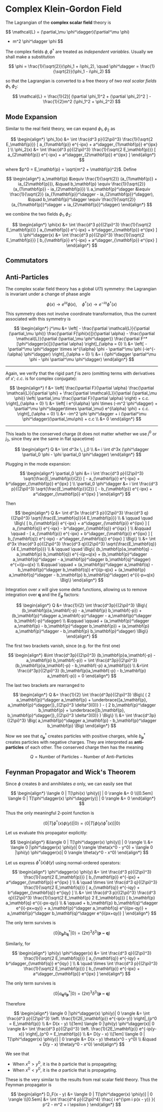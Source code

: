 # Complex Klein-Gordon Field

The Lagrangian of the **complex scalar field** theory is

$$
\mathcal{L} = (\partial_\mu \phi^\dagger)(\partial^\mu \phi)
- m^2 \phi^\dagger \phi
$$

The complex fields $\phi, \phi^\dagger$ are treated as *independent variables*. Usually we shall make a substitution

$$
\phi = \frac{1}{\sqrt{2}}(\phi_1 + i\phi_2), \quad
\phi^\dagger = \frac{1}{\sqrt{2}}(\phi_1 - i\phi_2)
$$

so that the Lagrangian is converted to a free theory of *two real scalar fields* $\phi_1, \phi_2$:

$$
\mathcal{L} = \frac{1}{2}[
    (\partial \phi_1)^2 + (\partial \phi_2)^2
] - \frac{1}{2}m^2 (\phi_1^2 + \phi_2^2)
$$

## Mode Expansion

Similar to the real field theory, we can expand $\phi_1, \phi_2$ as

$$
\begin{align*}
    \phi_1(x) 
    &= \int \frac{d^3 p}{(2\pi)^3} 
    \frac{1}{\sqrt{2 E_\mathbf{p}}} [
        a_{1\mathbf{p}} e^{-ipx} 
        + a^\dagger_{1\mathbf{p}} e^{ipx}
    ] \\
    \phi_2(x) 
    &= \int \frac{d^3 p}{(2\pi)^3} 
    \frac{1}{\sqrt{2 E_\mathbf{p}}} [
        a_{2\mathbf{p}} e^{-ipx} 
        + a^\dagger_{2\mathbf{p}} e^{ipx}
    ]
\end{align*}
$$

where $p^0 = E_\mathbf{p} = \sqrt{m^2 + \mathbf{p}^2}$. Define

$$
\begin{align*}
    a_\mathbf{p} &\equiv 
    \frac{1}{\sqrt{2}} (a_{1\mathbf{p}} + ia_{2\mathbf{p}}),
    &\quad
    b_\mathbf{p} \equiv 
    \frac{1}{\sqrt{2}} (a_{1\mathbf{p}} - ia_{2\mathbf{p}})
    \\
    a_\mathbf{p}^\dagger &\equiv 
    \frac{1}{\sqrt{2}} (a_{1\mathbf{p}}^\dagger - ia_{2\mathbf{p}}^\dagger),
    &\quad
    b_\mathbf{p}^\dagger \equiv 
    \frac{1}{\sqrt{2}} (a_{1\mathbf{p}}^\dagger + ia_{2\mathbf{p}}^\dagger)
\end{align*}
$$

we combine the two fields $\phi_1, \phi_2$: 

$$
\begin{align*}
    \phi(x) 
    &= \int \frac{d^3 p}{(2\pi)^3} 
    \frac{1}{\sqrt{2 E_\mathbf{p}}} [
        a_{\mathbf{p}} e^{-ipx} 
        + b^\dagger_{\mathbf{p}} e^{ipx}
    ] \\
    \phi^\dagger(x) 
    &= \int \frac{d^3 p}{(2\pi)^3} 
    \frac{1}{\sqrt{2 E_\mathbf{p}}} [
        b_{\mathbf{p}} e^{-ipx} 
        + a^\dagger_{\mathbf{p}} e^{ipx}
    ]
\end{align*}
$$

## Commutators

## Anti-Particles

The complex scalar field theory has a global $U(1)$ symmetry: the Lagrangian is invariant under a change of phase angle

$$
\phi(x) \to e^{i\alpha} \phi(x), \quad
\phi^\dagger(x) \to e^{-i\alpha} \phi^\dagger(x)
$$

This symmetry does not involve coordinate transformation, thus the current associated with this symmetry is

$$
\begin{align*}
    j^\mu &= \left[
        - \frac{\partial \mathcal{L}}{\partial (\partial_\mu \phi)}
        \frac{\partial F[\phi(x)]}{\partial \alpha}
        - \frac{\partial \mathcal{L}}{\partial (\partial_\mu \phi^\dagger)}
        \frac{\partial F^*[\phi^\dagger(x)]}{\partial \alpha}
    \right]_{\alpha = 0}
    \\
    &= \left[
        -\partial^\mu \phi^\dagger \times ie^{i\alpha} \phi
        - \partial^\mu \phi (-ie^{-i\alpha} \phi^\dagger)
    \right]_{\alpha = 0}
    \\
    &= i (\phi^\dagger \partial^\mu \phi - \phi \partial^\mu \phi^\dagger)
\end{align*}
$$

----

Again, we verify that the rigid part $f$ is zero (omitting terms with derivatives of $x'$; $c.c.$ is for complex conjugate):

$$
\begin{align*}
    f &= \left[
        \frac{\partial F}{\partial \alpha}
        \frac{\partial \mathcal{L}}{\partial \phi}
        + 
        \frac{\partial \mathcal{L}}{\partial (\partial_\mu \phi)} 
        \left(
            \partial_\mu \frac{\partial F}{\partial \alpha}
        \right) + c.c.
    \right]_{\alpha = 0}
    \\
    &= \left[
        i e^{i\alpha} \phi \times (-m^2 \phi^\dagger)
        + \partial^\mu \phi^\dagger\times \partial_\mu(i e^{i\alpha} \phi)
        + c.c.
    \right]_{\alpha = 0}
    \\
    &= -im^2 \phi \phi^\dagger + i (\partial^\mu \phi^\dagger)(\partial_\mu\phi)
    + c.c
    \\
    &= 0
\end{align*}
$$

----

This leads to the conserved charge (it does not matter whether we use $j^0$ or $j_0$, since they are the same in flat spacetime)

$$
\begin{align*}
    Q &= \int d^3x \, j_0
    \\
    &= i \int d^3x (\phi^\dagger \partial_0 \phi - \phi \partial_0 \phi^\dagger)
\end{align*}
$$

Plugging in the mode expansion:

$$
\begin{align*}
    \partial_0 \phi
    &= i \int \frac{d^3 p}{(2\pi)^3} 
    \sqrt{\frac{E_\mathbf{p}}{2}} [
        - a_{\mathbf{p}} e^{-ipx} 
        + b^\dagger_{\mathbf{p}} e^{ipx}
    ] \\
    \partial_0 \phi^\dagger
    &= i \int \frac{d^3 p}{(2\pi)^3}
    \sqrt{\frac{E_\mathbf{p}}{2}} [
        - b_{\mathbf{p}} e^{-ipx} 
        + a^\dagger_{\mathbf{p}} e^{ipx}
    ]
\end{align*}
$$

Then

$$
\begin{align*}
    Q
    &= \int d^3x \frac{d^3 p}{(2\pi)^3} \frac{d^3 q}{(2\pi)^3} 
    \sqrt{\frac{E_\mathbf{q}}{4 E_\mathbf{p}}}
    \\ & \qquad \quad \Big\{ 
        [
            b_{\mathbf{p}} e^{-ipx} 
            + a^\dagger_{\mathbf{p}} e^{ipx}
        ] [
            a_{\mathbf{q}} e^{-iqx} 
            - b^\dagger_{\mathbf{q}} e^{iqx}
        ] \\ &\qquad \qquad -
        [
            a_{\mathbf{p}} e^{-ipx} 
            + b^\dagger_{\mathbf{p}} e^{ipx}
        ] [
            b_{\mathbf{q}} e^{-iqx} 
            - a^\dagger_{\mathbf{q}} e^{iqx}
        ]
    \Big\}
    \\
    &= \int d^3x \frac{d^3 p}{(2\pi)^3} \frac{d^3 q}{(2\pi)^3} 
    \sqrt{\frac{E_\mathbf{q}}{4 E_\mathbf{p}}}
    \\ & \qquad \quad \Big\{
        (b_\mathbf{p}a_\mathbf{q} - a_\mathbf{p} b_\mathbf{q}) e^{-i(p+q)x} 
        + (b_\mathbf{p}^\dagger a_\mathbf{q}^\dagger - a_\mathbf{p}^\dagger b_\mathbf{q}^\dagger) e^{+i(p+q)x} 
        \\ &\qquad \qquad
        + (a_\mathbf{p}^\dagger a_\mathbf{q} - b_\mathbf{p}^\dagger b_\mathbf{q}) e^{i(p-q)x}
        + (a_\mathbf{p} a_\mathbf{q}^\dagger - b_\mathbf{p} b_\mathbf{q}^\dagger) e^{i(-p+q)x}
    \Big\}
\end{align*}
$$

Integration over $x$ will give some delta functions, allowing us to remove integration over $\mathbf{q}$ and the $E_\mathbf{p}$ factors:

$$
\begin{align*}
    Q &= \frac{1}{2}
    \int \frac{d^3p}{(2\pi)^3} \Big\{
        (b_\mathbf{p}a_\mathbf{-p} - a_\mathbf{p} b_\mathbf{-p}) 
        + (b_\mathbf{p}^\dagger a_\mathbf{-p}^\dagger - a_\mathbf{p}^\dagger b_\mathbf{-p}^\dagger) 
        \\ &\qquad \qquad
        + (a_\mathbf{p}^\dagger a_\mathbf{p} - b_\mathbf{p}^\dagger b_\mathbf{p}) 
        + (a_\mathbf{p} a_\mathbf{p}^\dagger - b_\mathbf{p} b_\mathbf{p}^\dagger)
    \Big\}
\end{align*}
$$

The first two brackets vanish, since (e.g. for the first one)

$$
\begin{align*}
    &\int \frac{d^3p}{(2\pi)^3} 
    (b_\mathbf{p}a_\mathbf{-p} - a_\mathbf{p} b_\mathbf{-p}) 
    = \int \frac{d^3p}{(2\pi)^3} 
    (b_\mathbf{p}a_\mathbf{-p} - b_\mathbf{-p} a_\mathbf{p}) 
    \\
    &=\int \frac{d^3p}{(2\pi)^3} 
    (b_\mathbf{p}a_\mathbf{-p} - b_\mathbf{p} a_\mathbf{-p})
    = 0 
\end{align*}
$$

The last two brackets are rearranged to

$$
\begin{align*}
    Q &= \frac{1}{2}
    \int \frac{d^3p}{(2\pi)^3} \Big\{
        (
            2 a_\mathbf{p}^\dagger a_\mathbf{p} 
            + \underbrace{[a_\mathbf{p}, a_\mathbf{p}^\dagger]}_{(2\pi)^3 \delta^3(0)}
        ) - (
            2 b_\mathbf{p}^\dagger b_\mathbf{p} 
            + \underbrace{[b_\mathbf{p}, b_\mathbf{p}^\dagger]}_{(2\pi)^3 \delta^3(0)}
        )
    \Big\}
    \\
    &= \int \frac{d^3p}{(2\pi)^3} \Big(
        a_\mathbf{p}^\dagger a_\mathbf{p} 
        - b_\mathbf{p}^\dagger b_\mathbf{p} 
    \Big)
\end{align*}
$$

Now we see that $a_\mathbf{p}^\dagger$ creates particles with positive charges, while $b_\mathbf{p}^\dagger$ creates particles with negative charges. They are interpreted as **anti-particles** of each other. The conserved charge then has the meaning

$$
Q = \text{Number of Particles} - \text{Number of Anti-Particles}
$$

## Feynman Propagator and Wick's Theorem

Since $\phi$ creates $b$ and annihilates $a$ only, we can easily see that

$$
\begin{align*}
    \langle 0 | T[\phi(x) \phi(y)] | 0 \rangle &= 0
    \\[0.5em]
    \langle 0 | T[\phi^\dagger(x) \phi^\dagger(y)] | 0 \rangle &= 0
\end{align*}
$$

Thus the only meaningful 2-point function is

$$
\langle 0 | T[\phi^\dagger(x) \phi(y)] | 0 \rangle
= \langle 0 | T[\phi(y) \phi^\dagger(x)] | 0 \rangle
$$

Let us evaluate this propagator explicitly:

$$
\begin{align*}
    &\langle 0 | T[\phi^\dagger(x) \phi(y)] | 0 \rangle
    \\
    &= \langle 0 |\phi^\dagger(x) \phi(y)| 0 \rangle \theta(x^0 - y^0)
    + \langle 0 |\phi(y) \phi^\dagger(x)| 0 \rangle \theta(y^0 - x^0)
\end{align*}
$$

Let us express $\phi^\dagger(x) \phi(y)$ using normal-ordered operators:

$$
\begin{align*}
    \phi^\dagger(x) \phi(y)
    &= \int \frac{d^3 p}{(2\pi)^3} 
    \frac{1}{\sqrt{2 E_\mathbf{p}}} [
        b_{\mathbf{p}} e^{-ipx} 
        + a^\dagger_{\mathbf{p}} e^{ipx}
    ] \\ & \quad \times
    \int \frac{d^3 q}{(2\pi)^3} 
    \frac{1}{\sqrt{2 E_\mathbf{q}}} [
        a_{\mathbf{q}} e^{-iqy} 
        + b^\dagger_{\mathbf{q}} e^{iqy}
    ]
    \\
    &= \int \frac{d^3 p}{(2\pi)^3} 
    \frac{d^3 q}{(2\pi)^3} 
    \frac{1}{\sqrt{2 E_\mathbf{p} 2 E_\mathbf{q}}}
    [
        b_\mathbf{p} a_\mathbf{q} e^{i(-px-qy)}
        \\ & \qquad
        + b_\mathbf{p} b_\mathbf{q}^\dagger e^{i(-px+qy)}
        + a_\mathbf{p}^\dagger a_\mathbf{q} e^{i(px-qy)}
        + a_\mathbf{p}^\dagger b_\mathbf{q}^\dagger e^{i(px+qy)}
    ]
\end{align*}
$$

The only term survives is

$$
\langle 0 | b_\mathbf{p} b_\mathbf{q}^\dagger |0\rangle = (2\pi)^3 \delta^3 (\mathbf{p-q})
$$

Similarly, for

$$
\begin{align*}
    \phi(y) \phi^\dagger(x)
    &= \int \frac{d^3 q}{(2\pi)^3} 
    \frac{1}{\sqrt{2 E_\mathbf{q}}} [
        a_{\mathbf{q}} e^{-iqy} 
        + b^\dagger_{\mathbf{q}} e^{iqy}
    ] \\ & \quad \times
    \int \frac{d^3 p}{(2\pi)^3} 
    \frac{1}{\sqrt{2 E_\mathbf{p}}} [
        b_{\mathbf{p}} e^{-ipx} 
        + a^\dagger_{\mathbf{p}} e^{ipx}
    ]
\end{align*}
$$

The only term survives is

$$
\langle 0 | a_\mathbf{q} a_\mathbf{p}^\dagger |0\rangle = (2\pi)^3 \delta^3 (\mathbf{p-q})
$$

Therefore 

$$
\begin{align*}
    \langle 0 |\phi^\dagger(x) \phi(y)| 0 \rangle
    &= \int \frac{d^3 p}{(2\pi)^3} \left.
    \frac{1}{2E_\mathbf{p}} e^{-ip(x-y)}
    \right|_{p^0 = E_\mathbf{p}} 
    \\
    &= D(x - y)
    \\[1em]
    \langle 0 |\phi(y) \phi^\dagger(x)| 0 \rangle
    &= \int \frac{d^3 p}{(2\pi)^3} \left.
    \frac{1}{2E_\mathbf{p}} e^{-ip(y-x)}
    \right|_{p^0 = E_\mathbf{p}} 
    \\
    &= D(y - x)
    \\[1em]
    \langle 0 | T[\phi^\dagger(x) \phi(y)] | 0 \rangle
    &= D(x - y) \theta(x^0 - y^0)
    \\ &\quad
    + D(y - x) \theta(y^0 - x^0)
\end{align*}
$$

We see that

- When $x^0 > y^0$, it is the $b$ particle that is propagating;
- When $x^0 < y^0$, it is the $a$ particle that is propagating.

These is the very similar to the results from real scalar field theory. Thus the Feynman propagator is

$$
\begin{align*}
    D_F(x - y) 
    &= \langle 0 | T[\phi^\dagger(x) \phi(y)] | 0 \rangle
    \\[0.5em]
    &= \int \frac{d^4 p}{(2\pi)^4}
    \frac{
        i e^{\pm i p(x - y)}
    }{
        p^2 - m^2 + i \epsilon
    }
\end{align*}
$$